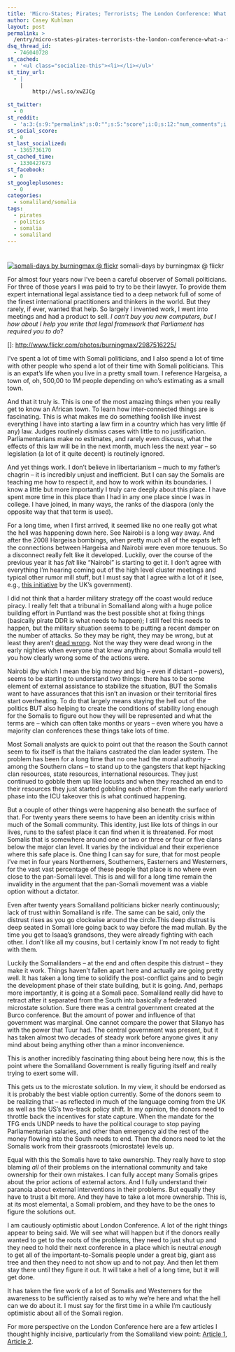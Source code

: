 ```yaml
---
title: 'Micro-States; Pirates; Terrorists; The London Conference: What a Fascinating Time for Watchers of Somalis'
author: Casey Kuhlman
layout: post
permalink: >
  /entry/micro-states-pirates-terrorists-the-london-conference-what-a-fascinating-time-for-watchers-of-somalis
dsq_thread_id:
  - 746040728
st_cached:
  - '<ul class="socialize-this"><li></li></ul>'
st_tiny_url:
  - |
    |
        http://wsl.so/xwZJCg
        
st_twitter:
  - 0
st_reddit:
  - 'a:3:{s:9:"permalink";s:0:"";s:5:"score";i:0;s:12:"num_comments";i:0;}'
st_social_score:
  - 0
st_last_socialized:
  - 1365736170
st_cached_time:
  - 1330427673
st_facebook:
  - 0
st_googleplusones:
  - 0
categories:
  - somaliland/somalia
tags:
  - pirates
  - politics
  - somalia
  - somaliland
---
```

# 

[![somali-days by burningmax @ flickr][2]][2]
somali-days by burningmax @ flickr

For almost four years now I’ve been a careful observer of Somali politicians. For three of those years I was paid to try to be their lawyer. To provide them expert international legal assistance tied to a deep network full of some of the finest international practitioners and thinkers in the world. But they rarely, if ever, wanted that help. So largely I invented work, I went into meetings and had a product to sell. *I can’t buy you new computers, but I how about I help you write that legal framework that Parliament has required you to do*?

 []: http://www.flickr.com/photos/burningmax/2987516225/

I’ve spent a lot of time with Somali politicians, and I also spend a lot of time with other people who spend a lot of their time with Somali politicians. This is an expat’s life when you live in a pretty small town. I reference Hargeisa, a town of, oh, 500,00 to 1M people depending on who’s estimating as a small town.

And that it truly is. This is one of the most amazing things when you really get to know an African town. To learn how inter-connected things are is fascinating. This is what makes me do something foolish like invest everything I have into starting a law firm in a country which has very little (if any) law. Judges routinely dismiss cases with little to no justification. Parliamentarians make no estimates, and rarely even discuss, what the effects of this law will be in the next month, much less the next year – so legislation (a lot of it quite decent) is routinely ignored.

And yet things work. I don’t believe in libertarianism – much to my father’s chagrin – it is incredibly unjust and inefficient. But I can say the Somalis are teaching me how to respect it, and how to work within its boundaries. I know a little but more importantly I truly care deeply about this place. I have spent more time in this place than I had in any one place since I was in college. I have joined, in many ways, the ranks of the diaspora (only the opposite way that that term is used).

For a long time, when I first arrived, it seemed like no one really got what the hell was happening down here. See Nairobi is a long way away. And after the 2008 Hargeisa bombings, when pretty much all of the expats left the connections between Hargeisa and Nairobi were even more tenuous. So a disconnect really felt like it developed. Luckily, over the course of the previous year it has *felt* like “Nairobi” is starting to get it. I don’t agree with everything I’m hearing coming out of the high level cluster meetings and typical other rumor mill stuff, but I must say that I agree with a lot of it (see, e.g., [this initiative][2] by the UK’s government).

 [2]: http://blogs.fco.gov.uk/mattbaugh/2012/01/1a7/london-conference-on-somalia-building-momentum/ "London Conference, Building Momentum"

I did not think that a harder military strategy off the coast would reduce piracy. I really felt that a tribunal in Somaliland along with a huge police building effort in Puntland was the best possible shot at fixing things (basically pirate DDR is what needs to happen); I still feel this needs to happen, but the military situation seems to be putting a recent damper on the number of attacks. So they may be right, they may be wrong, but at least they aren’t [dead wrong][3]. Not the way they were dead wrong in the early nighties when everyone that knew anything about Somalia would tell you how clearly wrong some of the actions were.

 [3]: http://wsl.so/zA7LWR "Somali Pirates Seize 80% Fewer Ships as Early Strikes Work‎"

Nairobi (by which I mean the big money and big – even if distant – powers), seems to be starting to understand two things: there has to be some element of external assistance to stabilize the situation, BUT the Somalis want to have assurances that this isn’t an invasion or their territorial fires start overheating. To do that largely means staying the hell out of the politics BUT also helping to create the conditions of stability long enough for the Somalis to figure out how they will be represented and what the terms are – which can often take months or years – even where you have a majority clan conferences these things take lots of time.

Most Somali analysts are quick to point out that the reason the South cannot seem to fix itself is that the Italians castrated the clan leader system. The problem has been for a long time that no one had the moral authority – among the Southern clans – to stand up to the gangsters that kept hijacking clan resources, state resources, international resources. They just continued to gobble them up like locusts and when they reached an end to their resources they just started gobbling each other. From the early warlord phase into the ICU takeover this is what continued happening.

But a couple of other things were happening also beneath the surface of that. For twenty years there seems to have been an identity crisis within much of the Somali community. This identity, just like lots of things in our lives, runs to the safest place it can find when it is threatened. For most Somalis that is somewhere around one or two or three or four or five clans below the major clan level. It varies by the individual and their experience where this safe place is. One thing I can say for sure, that for most people I’ve met in four years Northerners, Southerners, Easterners and Westerners, for the vast vast percentage of these people that place is no where even close to the pan-Somali level. This is and will for a long time remain the invalidity in the argument that the pan-Somali movement was a viable option without a dictator.

Even after twenty years Somaliland politicians bicker nearly continuously; lack of trust within Somaliland is rife. The same can be said, only the distrust rises as you go clockwise around the circle.This deep distrust is deep seated in Somali lore going back to way before the mad mullah. By the time you get to Isaaq’s grandsons, they were already fighting with each other. I don’t like all my cousins, but I certainly know I’m not ready to fight with them.

Luckily the Somalilanders – at the end and often despite this distrust – they make it work. Things haven’t fallen apart here and actually are going pretty well. It has taken a long time to solidify the post-conflict gains and to begin the development phase of their state building, but it is going. And, perhaps more importantly, it is going at a Somali pace. Somaliland really did have to retract after it separated from the South into basically a federated microstate solution. Sure there was a central government created at the Burco conference. But the amount of power and influence of that government was marginal. One cannot compare the power that Silanyo has with the power that Tuur had. The central government was present, but it has taken almost two decades of steady work before anyone gives it any mind about being anything other than a minor inconvenience.

This is another incredibly fascinating thing about being here now, this is the point where the Somaliland Government is really figuring itself and really trying to exert some will.

This gets us to the microstate solution. In my view, it should be endorsed as it is probably the best viable option currently. Some of the donors seem to be realizing that – as reflected in much of the language coming from the UK as well as the US’s two-track policy shift. In my opinion, the donors need to throttle back the incentives for state capture. When the mandate for the TFG ends UNDP needs to have the political courage to stop paying Parliamentarian salaries, and other than emergency aid the rest of the money flowing into the South needs to end. Then the donors need to let the Somalis work from their grassroots (microstate) levels up.

Equal with this the Somalis have to take ownership. They really have to stop blaming *all* of their problems on the international community and take ownership for their own mistakes. I can fully accept many Somalis gripes about the prior actions of external actors. And I fully understand their paranoia about external interventions in their problems. But equally they have to trust a bit more. And they have to take a lot more ownership. This is, at its most elemental, a Somali problem, and they have to be the ones to figure the solutions out.

I am cautiously optimistic about London Conference. A lot of the right things appear to being said. We will see what will happen but if the donors really wanted to get to the roots of the problems, they need to just shut up and they need to hold their next conference in a place which is neutral *enough* to get all of the important-to-Somalis people under a great big, giant ass tree and then they need to not show up and to not pay. And then let them stay there until they figure it out. It will take a hell of a long time, but it will get done.

It has taken the fine work of a lot of Somalis and Westerners for the awareness to be sufficiently raised as to why we’re here and what the hell can we do about it. I must say for the first time in a while I’m cautiously optimistic about all of the Somali region.

For more perspective on the London Conference here are a few articles I thought highly incisive, particularly from the Somaliland view point: [Article 1][4], [Article 2][5].

 [4]: http://wsl.so/zh7Zcm "Somaliland and the London Conference on Somalia"
 [5]: http://wsl.so/z1OXHx "Six Elements for Success of Somali Conference in UK"